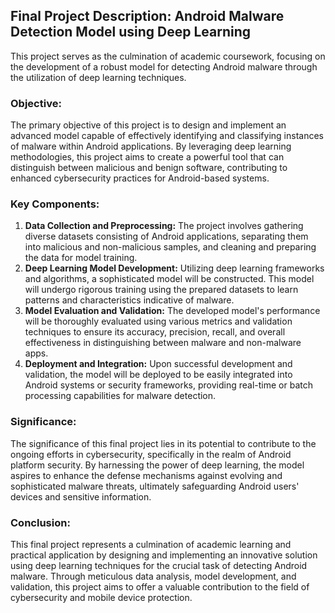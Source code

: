 ## Final Project Description: Android Malware Detection Model using Deep Learning

This project serves as the culmination of academic coursework, focusing on the development of a robust model for detecting Android malware through the utilization of deep learning techniques.

### Objective:
The primary objective of this project is to design and implement an advanced model capable of effectively identifying and classifying instances of malware within Android applications. By leveraging deep learning methodologies, this project aims to create a powerful tool that can distinguish between malicious and benign software, contributing to enhanced cybersecurity practices for Android-based systems.

### Key Components:
1. **Data Collection and Preprocessing:** The project involves gathering diverse datasets consisting of Android applications, separating them into malicious and non-malicious samples, and cleaning and preparing the data for model training.
2. **Deep Learning Model Development:** Utilizing deep learning frameworks and algorithms, a sophisticated model will be constructed. This model will undergo rigorous training using the prepared datasets to learn patterns and characteristics indicative of malware.
3. **Model Evaluation and Validation:** The developed model's performance will be thoroughly evaluated using various metrics and validation techniques to ensure its accuracy, precision, recall, and overall effectiveness in distinguishing between malware and non-malware apps.
4. **Deployment and Integration:** Upon successful development and validation, the model will be deployed to be easily integrated into Android systems or security frameworks, providing real-time or batch processing capabilities for malware detection.

### Significance:
The significance of this final project lies in its potential to contribute to the ongoing efforts in cybersecurity, specifically in the realm of Android platform security. By harnessing the power of deep learning, the model aspires to enhance the defense mechanisms against evolving and sophisticated malware threats, ultimately safeguarding Android users' devices and sensitive information.

### Conclusion:
This final project represents a culmination of academic learning and practical application by designing and implementing an innovative solution using deep learning techniques for the crucial task of detecting Android malware. Through meticulous data analysis, model development, and validation, this project aims to offer a valuable contribution to the field of cybersecurity and mobile device protection.
